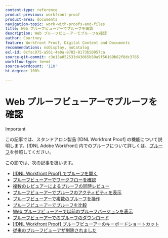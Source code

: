 ```yaml
---
content-type: reference
product-previous: workfront-proof
product-area: documents
navigation-topic: work-with-proofs-and-files
title: Web プルーフビューアーでプルーフを確認
description: Web プルーフビューアーでプルーフを確認
author: Courtney
feature: Workfront Proof, Digital Content and Documents
recommendations: noDisplay, noCatalog
exl-id: 0cfac975-a561-4e0a-8703-8173b50957ca
source-git-commit: c3e15a052533d43065b50a9f56169b82f8dc3765
workflow-type: tm+mt
source-wordcount: '110'
ht-degree: 100%

---
```


# Web プルーフビューアーでプルーフを確認

>[!IMPORTANT]
>
>この記事では、スタンドアロン製品 [!DNL Workfront Proof] の機能について説明します。[!DNL Adobe Workfront] 内でのプルーフについて詳しくは、[プルーフ](../../../review-and-approve-work/proofing/proofing.md)を参照してください。

この節では、次の記事を扱います。

* [ [!DNL Workfront Proof] でプルーフを開く](../../../workfront-proof/wp-work-proofsfiles/review-proofs-wpv/open-proof.md)
* [プルーフビューアーでワークフローを確認](../../../workfront-proof/wp-work-proofsfiles/review-proofs-wpv/review-workflow.md)
* [複数のレビュアーによるプルーフの同時レビュー](../../../workfront-proof/wp-work-proofsfiles/review-proofs-wpv/review-proof-with-multiple-reviewers.md)
* [プルーフビューアーでプルーフのアクティビティを表示](../../../workfront-proof/wp-work-proofsfiles/review-proofs-wpv/view-activity-on-a-proof.md)
* [プルーフビューアーで複数のプルーフを操作](../../../workfront-proof/wp-work-proofsfiles/review-proofs-wpv/work-with-multiple-proofs.md)
* [プルーフビューアーでプルーフを比較](../../../workfront-proof/wp-work-proofsfiles/review-proofs-wpv/compare-proofs.md)
* [Web プルーフビューアーで以前のプルーフバージョンを表示](../../../workfront-proof/wp-work-proofsfiles/review-proofs-wpv/view-previous-proof-versions.md)
* [プルーフビューアーでのプルーフのダウンロード](../../../workfront-proof/wp-work-proofsfiles/review-proofs-wpv/download-proof.md)
* [ [!DNL Workfront Proof]  プルーフビューアーのキーボードショートカット](../../../workfront-proof/wp-work-proofsfiles/review-proofs-wpv/keyboard-shortcuts.md)
* [従来のプルーフビューアが削除されました](../../../workfront-proof/wp-work-proofsfiles/review-proofs-wpv/lpv-removed.md)
